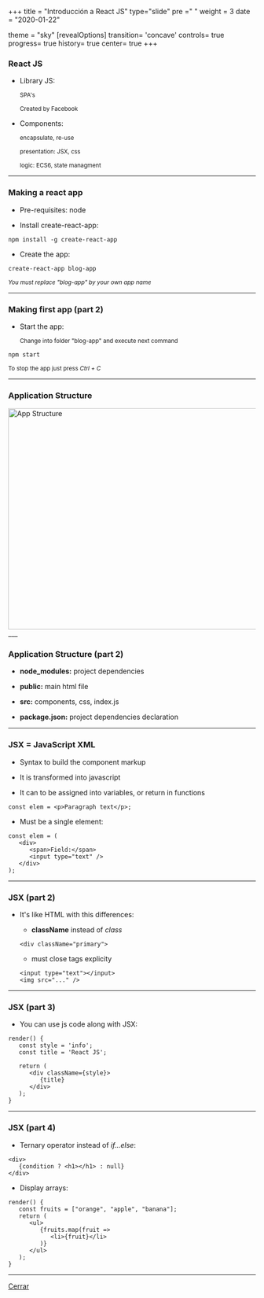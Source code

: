 +++
title = "Introducción a React JS"
type="slide"
pre ="<i class='fa fa-anchor'></i> "
weight = 3
date = "2020-01-22"

theme = "sky"
[revealOptions]
transition= 'concave'
controls= true
progress= true
history= true
center= true
+++

### React JS

* Library JS: 

    <small>SPA's</small>

	 <small> Created by Facebook</small>

* Components:
   
    <small>encapsulate, re-use</small>

	 <small>presentation: JSX, css</small>

	 <small>logic: ECS6, state managment </small>

___

### Making a react app

* Pre-requisites: node

* Install create-react-app:
```
npm install -g create-react-app     
```

* Create the app:
```
create-react-app blog-app
```
   <small>*You must replace "blog-app" by your own app name*</small>

___

### Making first app (part 2)

* Start the app: 

   <small>Change into folder "blog-app" and execute next command</small>
```
npm start
```

   <small>To stop the app just press *Ctrl + C*</small>

___

### Application Structure

<img src="/img/react/app_structure.png" width="650" height="450" title="App Structure" />
___

### Application Structure (part 2)

* **node_modules:** project dependencies

* **public:** main html file

* **src:** components, css, index.js

* **package.json:** project dependencies declaration
___

### JSX = JavaScript XML

* Syntax to build the component markup

* It is transformed into javascript

* It can to be assigned into variables, or return in functions
```
const elem = <p>Paragraph text</p>;
```
   * Must be a single element:
   ```
   const elem = (
      <div>
         <span>Field:</span>
         <input type="text" />
      </div>
   );
   ```
___

### JSX (part 2) 

* It's like HTML with this differences:

   * **className** instead of *class*
   ``` 
   <div className="primary"> 
   ```

   * must close tags explicity
   ```
   <input type="text"></input>
   <img src="..." />
   ```
___

### JSX (part 3) 

* You can use js code along with JSX:
``` 
render() {
   const style = 'info';
   const title = 'React JS';

   return (
      <div className={style}>
         {title}
      </div>
   ); 
}
```
___

### JSX (part 4) 

* Ternary operator instead of *if...else*:
``` 
<div>
   {condition ? <h1></h1> : null}
</div>
```

* Display arrays:
```
render() {
   const fruits = ["orange", "apple", "banana"];
   return (
      <ul>
         {fruits.map(fruit =>
            <li>{fruit}</li>
         )}
      </ul>
   );
}
```
___
[Cerrar](/posts/development)

